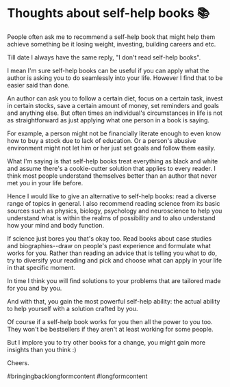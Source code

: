 
# Thoughts about self-help books 📚 

People often ask me to recommend a self-help book that might help them achieve something be it losing weight, investing, building careers and etc. 

Till date I always have the same reply, "I don't read self-help books".

I mean I'm sure self-help books can be useful if you can apply what the author is asking you to do seamlessly into your life. However I find that to be easier said than done.

An author can ask you to follow a certain diet, focus on a certain task, invest in certain stocks, save a certain amount of money, set reminders and goals and anything else. But often times an individual's circumstances in life is not as straightforward as just applying what one person in a book is saying. 

For example, a person might not be financially literate enough to even know how to buy a stock due to lack of education. Or a person's abusive environment might not let him or her just set goals and follow them easily. 

What I'm saying is that self-help books treat everything as black and white and assume there's a cookie-cutter solution that applies to every reader. I think most people understand themselves better than an author that never met you in your life before. 

Hence I would like to give an alternative to self-help books: read a diverse range of topics in general. I also recommend reading science from its basic sources such as physics, biology, psychology and neuroscience to help you understand what is within the realms of possibility and to also understand how your mind and body function. 

If science just bores you that's okay too. Read books about case studies and biographies--draw on people's past experience and formulate what works for you. Rather than reading an advice that is telling you what to do, try to diversify your reading and pick and choose what can apply in your life in that specific moment.

In time I think you will find solutions to your problems that are tailored made for you and by you. 

And with that, you gain the most powerful self-help ability: the actual ability to help yourself with a solution crafted by you.

Of course if a self-help book works for you then all the power to you too. They won't be bestsellers if they aren't at least working for some people. 

But I implore you to try other books for a change, you might gain more insights than you think :)

Cheers.

#bringingbacklongformcontent #longformcontent
